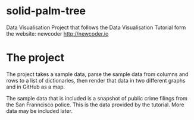 # solid-palm-tree
Data Visualisation Project that follows the Data Visualisation Tutorial form the website: newcoder http://newcoder.io
# The project
The project takes a sample data, parse the sample data from columns and rows to a list of dictionaries, then render that data in two different graphs and in GitHub as a map.

The sample data that is included is a snapshot of public crime filings from the San Franncisco police. This is the data provided by the tutorial. More data may be included later.
